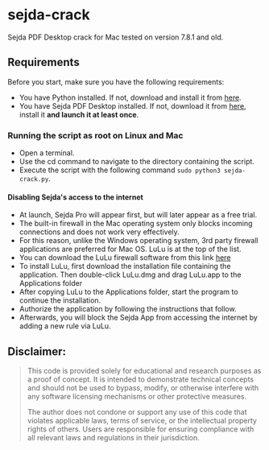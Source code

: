 # sejda-crack
Sejda PDF Desktop crack for Mac tested on version 7.8.1 and old.

## Requirements
Before you start, make sure you have the following requirements:
- You have Python installed. If not, download and install it from [here](https://www.python.org/downloads/).
- You have Sejda PDF Desktop installed. If not, download it from [here](https://www.sejda.com/desktop), install it **and launch it at least once**.

### Running the script as root on Linux and Mac
- Open a terminal.
- Use the cd command to navigate to the directory containing the script.
- Execute the script with the following command `sudo python3 sejda-crack.py`.

#### Disabling Sejda's access to the internet 
- At launch, Sejda Pro will appear first, but will later appear as a free trial.
- The built-in firewall in the Mac operating system only blocks incoming connections and does not work very effectively.
- For this reason, unlike the Windows operating system, 3rd party firewall applications are preferred for Mac OS. LuLu is at the top of the list.
- You can download the LuLu firewall software from this link [here](https://objective-see.org/products/lulu.html)
- To install LuLu, first download the installation file containing the application. Then double-click LuLu.dmg and drag LuLu.app to the Applications folder
- After copying LuLu to the Applications folder, start the program to continue the installation.
- Authorize the application by following the instructions that follow.
- Afterwards, you will block the Sejda App from accessing the internet by adding a new rule via LuLu.


## **Disclaimer:**
> This code is provided solely for educational and research purposes as a proof of concept. It is intended to demonstrate technical concepts and should not be used to bypass, modify, or otherwise interfere with any software licensing mechanisms or other protective measures.  
>  
> The author does not condone or support any use of this code that violates applicable laws, terms of service, or the intellectual property rights of others. Users are responsible for ensuring compliance with all relevant laws and regulations in their jurisdiction.  
